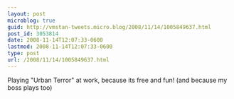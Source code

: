 ```yaml
---
layout: post
microblog: true
guid: http://vmstan-tweets.micro.blog/2008/11/14/1005849637.html
post_id: 3053814
date: 2008-11-14T12:07:33-0600
lastmod: 2008-11-14T12:07:33-0600
type: post
url: /2008/11/14/1005849637.html
---
```

Playing "Urban Terror" at work, because its free and fun! (and because my boss plays too)
